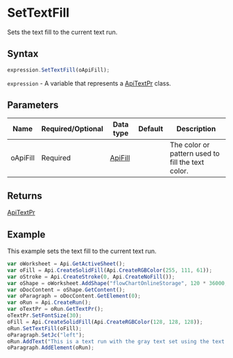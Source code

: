 # SetTextFill

Sets the text fill to the current text run.

## Syntax

```javascript
expression.SetTextFill(oApiFill);
```

`expression` - A variable that represents a [ApiTextPr](../ApiTextPr.md) class.

## Parameters

| **Name** | **Required/Optional** | **Data type** | **Default** | **Description** |
| ------------- | ------------- | ------------- | ------------- | ------------- |
| oApiFill | Required | [ApiFill](../../ApiFill/ApiFill.md) |  | The color or pattern used to fill the text color. |

## Returns

[ApiTextPr](../../ApiTextPr/ApiTextPr.md)

## Example

This example sets the text fill to the current text run.

```javascript
var oWorksheet = Api.GetActiveSheet();
var oFill = Api.CreateSolidFill(Api.CreateRGBColor(255, 111, 61));
var oStroke = Api.CreateStroke(0, Api.CreateNoFill());
var oShape = oWorksheet.AddShape("flowChartOnlineStorage", 120 * 36000, 70 * 36000, oFill, oStroke, 0, 2 * 36000, 0, 3 * 36000);
var oDocContent = oShape.GetContent();
var oParagraph = oDocContent.GetElement(0);
var oRun = Api.CreateRun();
var oTextPr = oRun.GetTextPr();
oTextPr.SetFontSize(30);
oFill = Api.CreateSolidFill(Api.CreateRGBColor(128, 128, 128));
oRun.SetTextFill(oFill);
oParagraph.SetJc("left");
oRun.AddText("This is a text run with the gray text set using the text properties.");
oParagraph.AddElement(oRun);
```
